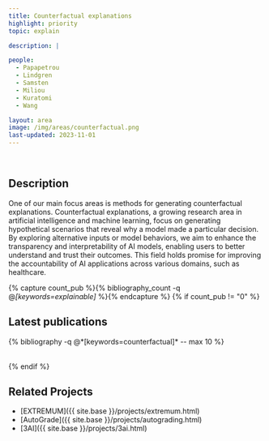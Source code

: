 ```yaml
---
title: Counterfactual explanations
highlight: priority
topic: explain

description: |

people:
  - Papapetrou
  - Lindgren
  - Samsten
  - Miliou
  - Kuratomi
  - Wang

layout: area
image: /img/areas/counterfactual.png
last-updated: 2023-11-01
---
```


<br>

## Description

One of our main focus areas is methods for generating counterfactual explanations. Counterfactual explanations, a growing research area in artificial intelligence and machine learning, focus on generating hypothetical scenarios that reveal why a model made a particular decision. By exploring alternative inputs or model behaviors, we aim to enhance the transparency and interpretability of AI models, enabling users to better understand and trust their outcomes. This field holds promise for improving the accountability of AI applications across various domains, such as healthcare.


{% capture count_pub %}{% bibliography_count -q @*[keywords=explainable]* %}{% endcapture %}
{% if count_pub != "0" %}
<br>

## Latest publications

<div class="publications">
    <table class="table">
        <tbody>
        <tr>
          {% bibliography -q @*[keywords=counterfactual]*  -- max 10 %}
        </tr>
        </tbody>
    </table>
</div>
{% endif %}

<br>

## Related Projects

- [EXTREMUM]({{ site.base }}/projects/extremum.html)
- [AutoGrade]({{ site.base }}/projects/autograding.html)
- [3AI]({{ site.base }}/projects/3ai.html)
